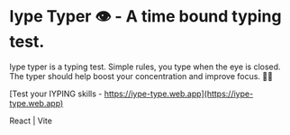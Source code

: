 # Iype Typer 👁 - A time bound typing test.

Iype typer is a typing test. Simple rules, you type when the eye is closed.
The typer should help boost your concentration and improve focus. 🧘‍♂️

[Test your IYPING skills - https://iype-type.web.app](https://iype-type.web.app)

React | Vite